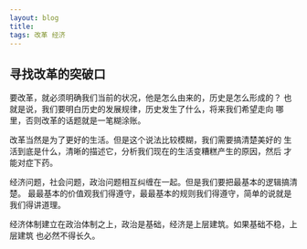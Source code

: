 ```yaml
---
layout: blog  
title:  
tags: 改革 经济
---
```


## 寻找改革的突破口

要改革，就必须明确我们当前的状况，他是怎么由来的，历史是怎么形成的？
也就是说，我们要明白历史的发展规律，历史发生了什么，将来我们希望走向
哪里，否则改革的话题就是一笔糊涂账。

改革当然是为了更好的生活。但是这个说法比较模糊，我们需要搞清楚美好的
生活到底是什么，清晰的描述它，分析我们现在的生活变糟糕产生的原因，然后
才能对症下药。

经济问题，社会问题，政治问题相互纠缠在一起。但是我们要把最基本的逻辑搞清楚。
最最基本的价值观我们得遵守，最最基本的规则我们得遵守，简单的说就是我们得讲道理。


经济体制建立在政治体制之上，政治是基础，经济是上层建筑。如果基础不稳，上层建筑
也必然不得长久。
